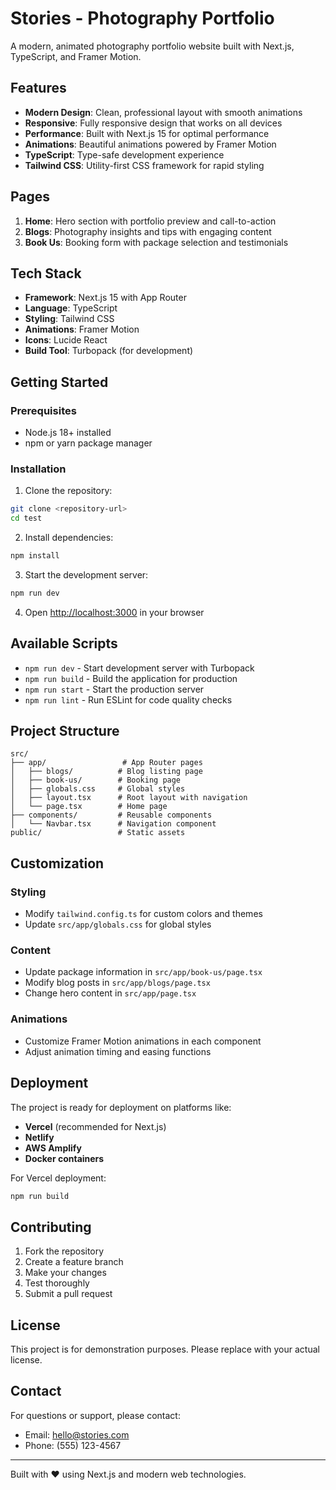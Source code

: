 # Stories - Photography Portfolio

A modern, animated photography portfolio website built with Next.js, TypeScript, and Framer Motion.

## Features

- **Modern Design**: Clean, professional layout with smooth animations
- **Responsive**: Fully responsive design that works on all devices
- **Performance**: Built with Next.js 15 for optimal performance
- **Animations**: Beautiful animations powered by Framer Motion
- **TypeScript**: Type-safe development experience
- **Tailwind CSS**: Utility-first CSS framework for rapid styling

## Pages

1. **Home**: Hero section with portfolio preview and call-to-action
2. **Blogs**: Photography insights and tips with engaging content
3. **Book Us**: Booking form with package selection and testimonials

## Tech Stack

- **Framework**: Next.js 15 with App Router
- **Language**: TypeScript
- **Styling**: Tailwind CSS
- **Animations**: Framer Motion
- **Icons**: Lucide React
- **Build Tool**: Turbopack (for development)

## Getting Started

### Prerequisites

- Node.js 18+ installed
- npm or yarn package manager

### Installation

1. Clone the repository:
```bash
git clone <repository-url>
cd test
```

2. Install dependencies:
```bash
npm install
```

3. Start the development server:
```bash
npm run dev
```

4. Open [http://localhost:3000](http://localhost:3000) in your browser

## Available Scripts

- `npm run dev` - Start development server with Turbopack
- `npm run build` - Build the application for production
- `npm run start` - Start the production server
- `npm run lint` - Run ESLint for code quality checks

## Project Structure

```
src/
├── app/                 # App Router pages
│   ├── blogs/          # Blog listing page
│   ├── book-us/        # Booking page
│   ├── globals.css     # Global styles
│   ├── layout.tsx      # Root layout with navigation
│   └── page.tsx        # Home page
├── components/         # Reusable components
│   └── Navbar.tsx      # Navigation component
public/                 # Static assets
```

## Customization

### Styling
- Modify `tailwind.config.ts` for custom colors and themes
- Update `src/app/globals.css` for global styles

### Content
- Update package information in `src/app/book-us/page.tsx`
- Modify blog posts in `src/app/blogs/page.tsx`
- Change hero content in `src/app/page.tsx`

### Animations
- Customize Framer Motion animations in each component
- Adjust animation timing and easing functions

## Deployment

The project is ready for deployment on platforms like:

- **Vercel** (recommended for Next.js)
- **Netlify**
- **AWS Amplify**
- **Docker containers**

For Vercel deployment:
```bash
npm run build
```

## Contributing

1. Fork the repository
2. Create a feature branch
3. Make your changes
4. Test thoroughly
5. Submit a pull request

## License

This project is for demonstration purposes. Please replace with your actual license.

## Contact

For questions or support, please contact:
- Email: hello@stories.com
- Phone: (555) 123-4567

---

Built with ❤️ using Next.js and modern web technologies.
